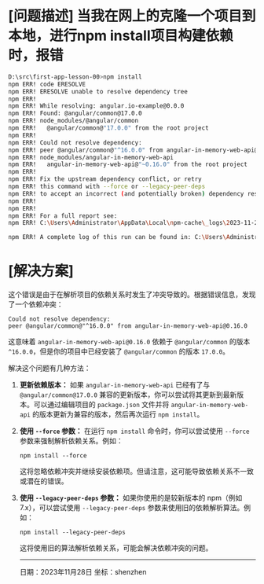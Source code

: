 
# [问题描述] 当我在网上的克隆一个项目到本地，进行npm install项目构建依赖时，报错
```bash
D:\src\first-app-lesson-00>npm install
npm ERR! code ERESOLVE
npm ERR! ERESOLVE unable to resolve dependency tree
npm ERR!
npm ERR! While resolving: angular.io-example@0.0.0
npm ERR! Found: @angular/common@17.0.0
npm ERR! node_modules/@angular/common
npm ERR!   @angular/common@"17.0.0" from the root project
npm ERR!
npm ERR! Could not resolve dependency:
npm ERR! peer @angular/common@"^16.0.0" from angular-in-memory-web-api@0.16.0
npm ERR! node_modules/angular-in-memory-web-api
npm ERR!   angular-in-memory-web-api@"~0.16.0" from the root project
npm ERR!
npm ERR! Fix the upstream dependency conflict, or retry
npm ERR! this command with --force or --legacy-peer-deps
npm ERR! to accept an incorrect (and potentially broken) dependency resolution.
npm ERR!
npm ERR!
npm ERR! For a full report see:
npm ERR! C:\Users\Administrator\AppData\Local\npm-cache\_logs\2023-11-28T13_38_44_136Z-eresolve-report.txt

npm ERR! A complete log of this run can be found in: C:\Users\Administrator\AppData\Local\npm-cache\_logs\2023-11-28T13_38_44_136Z-debug-0.log
```

 # [解决方案]
 
 这个错误是由于在解析项目的依赖关系时发生了冲突导致的。根据错误信息，发现了一个依赖冲突：

```
Could not resolve dependency:
peer @angular/common@"^16.0.0" from angular-in-memory-web-api@0.16.0
```

这意味着 `angular-in-memory-web-api@0.16.0` 依赖于 `@angular/common` 的版本 `^16.0.0`，但是你的项目中已经安装了 `@angular/common` 的版本 `17.0.0`。

解决这个问题有几种方法：

1. **更新依赖版本：** 如果 `angular-in-memory-web-api` 已经有了与 `@angular/common@17.0.0` 兼容的更新版本，你可以尝试将其更新到最新版本。可以通过编辑项目的 `package.json` 文件并将 `angular-in-memory-web-api` 的版本更新为兼容的版本，然后再次运行 `npm install`。

2. **使用 `--force` 参数：** 在运行 `npm install` 命令时，你可以尝试使用 `--force` 参数来强制解析依赖关系。例如：

   ```
   npm install --force
   ```

   这将忽略依赖冲突并继续安装依赖项。但请注意，这可能导致依赖关系不一致或潜在的错误。

3. **使用 `--legacy-peer-deps` 参数：** 如果你使用的是较新版本的 npm（例如 7.x），可以尝试使用 `--legacy-peer-deps` 参数来使用旧的依赖解析算法。例如：

   ```
   npm install --legacy-peer-deps
   ```

   这将使用旧的算法解析依赖关系，可能会解决依赖冲突的问题。


   ---






   日期：2023年11月28日
   坐标：shenzhen
 

